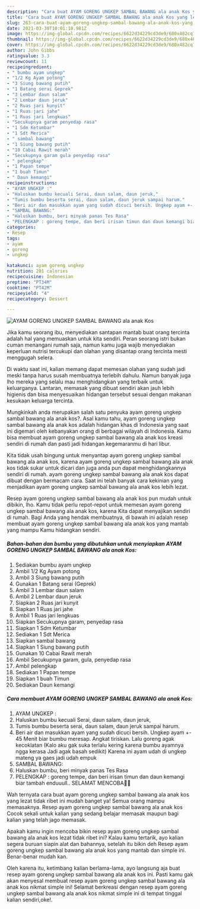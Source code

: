```yaml
---
description: "Cara buat AYAM GORENG UNGKEP SAMBAL BAWANG ala anak Kos yang lezat Untuk Jualan"
title: "Cara buat AYAM GORENG UNGKEP SAMBAL BAWANG ala anak Kos yang lezat Untuk Jualan"
slug: 263-cara-buat-ayam-goreng-ungkep-sambal-bawang-ala-anak-kos-yang-lezat-untuk-jualan
date: 2021-03-30T10:01:18.981Z
image: https://img-global.cpcdn.com/recipes/6622d34229cd3de9/680x482cq70/ayam-goreng-ungkep-sambal-bawang-ala-anak-kos-foto-resep-utama.jpg
thumbnail: https://img-global.cpcdn.com/recipes/6622d34229cd3de9/680x482cq70/ayam-goreng-ungkep-sambal-bawang-ala-anak-kos-foto-resep-utama.jpg
cover: https://img-global.cpcdn.com/recipes/6622d34229cd3de9/680x482cq70/ayam-goreng-ungkep-sambal-bawang-ala-anak-kos-foto-resep-utama.jpg
author: John Gibbs
ratingvalue: 3.3
reviewcount: 11
recipeingredient:
- " bumbu ayam ungkep"
- "1/2 Kg Ayam potong"
- "3 Siung bawang putih"
- "1 Batang serai Geprek"
- "3 Lembar daun salam"
- "2 Lembar daun jeruk"
- "2 Ruas jari kunyit"
- "1 Ruas jari jahe"
- "1 Ruas jari lengkuas"
- "Secukupnya garam penyedap rasa"
- "1 Sdm Ketumbar"
- "1 Sdt Merica"
- " sambal bawang"
- "1 Siung bawang putih"
- "10 Cabai Rawit merah"
- "Secukupnya garam gula penyedap rasa"
- " pelengkap"
- "1 Papan tempe"
- "1 buah Timun"
- " Daun kemangi"
recipeinstructions:
- "AYAM UNGKEP :"
- "Haluskan bumbu kecuali Serai, daun salam, daun jeruk,"
- "Tumis bumbu beserta serai, daun salam, daun jeruk sampai harum."
- "Beri air dan masukkan ayam yang sudah dicuci bersih. Ungkep ayam +- 45 Menit biar bumbu meresap. Angkat tiriskan. Lalu goreng agak kecoklatan (Kalo aku gak suka terlalu kering karena bumbu ayamnya ngga kerasa Jadi agak basah sedikit) Karena ini ayam udah di ungkep mateng ya gaes jadi udah empuk"
- "SAMBAL BAWANG:"
- "Haluskan bumbu, beri minyak panas Tes Rasa"
- "PELENGKAP : goreng tempe, dan beri irisan timun dan daun kemangi biar tambah enduuull.. SELAMAT MENCOBA🥰🥰"
categories:
- Resep
tags:
- ayam
- goreng
- ungkep

katakunci: ayam goreng ungkep 
nutrition: 201 calories
recipecuisine: Indonesian
preptime: "PT34M"
cooktime: "PT42M"
recipeyield: "4"
recipecategory: Dessert

---
```



![AYAM GORENG UNGKEP SAMBAL BAWANG ala anak Kos](https://img-global.cpcdn.com/recipes/6622d34229cd3de9/680x482cq70/ayam-goreng-ungkep-sambal-bawang-ala-anak-kos-foto-resep-utama.jpg)

Jika kamu seorang ibu, menyediakan santapan mantab buat orang tercinta adalah hal yang memuaskan untuk kita sendiri. Peran seorang istri bukan cuman menangani rumah saja, namun kamu juga wajib menyediakan keperluan nutrisi tercukupi dan olahan yang disantap orang tercinta mesti menggugah selera.

Di waktu  saat ini, kalian memang dapat memesan olahan yang sudah jadi meski tanpa harus susah membuatnya terlebih dahulu. Namun banyak juga lho mereka yang selalu mau menghidangkan yang terbaik untuk keluarganya. Lantaran, memasak yang dibuat sendiri akan jauh lebih higienis dan bisa menyesuaikan hidangan tersebut sesuai dengan makanan kesukaan keluarga tercinta. 



Mungkinkah anda merupakan salah satu penyuka ayam goreng ungkep sambal bawang ala anak kos?. Asal kamu tahu, ayam goreng ungkep sambal bawang ala anak kos adalah hidangan khas di Indonesia yang saat ini digemari oleh kebanyakan orang di berbagai wilayah di Indonesia. Kamu bisa membuat ayam goreng ungkep sambal bawang ala anak kos kreasi sendiri di rumah dan pasti jadi hidangan kegemaranmu di hari libur.

Kita tidak usah bingung untuk menyantap ayam goreng ungkep sambal bawang ala anak kos, karena ayam goreng ungkep sambal bawang ala anak kos tidak sukar untuk dicari dan juga anda pun dapat menghidangkannya sendiri di rumah. ayam goreng ungkep sambal bawang ala anak kos dapat dibuat dengan bermacam cara. Saat ini telah banyak cara kekinian yang menjadikan ayam goreng ungkep sambal bawang ala anak kos lebih lezat.

Resep ayam goreng ungkep sambal bawang ala anak kos pun mudah untuk dibikin, lho. Kamu tidak perlu repot-repot untuk memesan ayam goreng ungkep sambal bawang ala anak kos, karena Kita dapat menyajikan sendiri di rumah. Bagi Anda yang hendak membuatnya, di bawah ini adalah resep membuat ayam goreng ungkep sambal bawang ala anak kos yang mantab yang mampu Kamu hidangkan sendiri.

<!--inarticleads1-->

##### Bahan-bahan dan bumbu yang dibutuhkan untuk menyiapkan AYAM GORENG UNGKEP SAMBAL BAWANG ala anak Kos:

1. Sediakan  bumbu ayam ungkep
1. Ambil 1/2 Kg Ayam potong
1. Ambil 3 Siung bawang putih
1. Gunakan 1 Batang serai (Geprek)
1. Ambil 3 Lembar daun salam
1. Ambil 2 Lembar daun jeruk
1. Siapkan 2 Ruas jari kunyit
1. Siapkan 1 Ruas jari jahe
1. Ambil 1 Ruas jari lengkuas
1. Siapkan Secukupnya garam, penyedap rasa
1. Siapkan 1 Sdm Ketumbar
1. Sediakan 1 Sdt Merica
1. Siapkan  sambal bawang
1. Siapkan 1 Siung bawang putih
1. Gunakan 10 Cabai Rawit merah
1. Ambil Secukupnya garam, gula, penyedap rasa
1. Ambil  pelengkap
1. Sediakan 1 Papan tempe
1. Siapkan 1 buah Timun
1. Sediakan  Daun kemangi




<!--inarticleads2-->

##### Cara membuat AYAM GORENG UNGKEP SAMBAL BAWANG ala anak Kos:

1. AYAM UNGKEP :
1. Haluskan bumbu kecuali Serai, daun salam, daun jeruk,
1. Tumis bumbu beserta serai, daun salam, daun jeruk sampai harum.
1. Beri air dan masukkan ayam yang sudah dicuci bersih. Ungkep ayam +- 45 Menit biar bumbu meresap. Angkat tiriskan. Lalu goreng agak kecoklatan (Kalo aku gak suka terlalu kering karena bumbu ayamnya ngga kerasa Jadi agak basah sedikit) Karena ini ayam udah di ungkep mateng ya gaes jadi udah empuk
1. SAMBAL BAWANG:
1. Haluskan bumbu, beri minyak panas Tes Rasa
1. PELENGKAP : goreng tempe, dan beri irisan timun dan daun kemangi biar tambah enduuull.. SELAMAT MENCOBA🥰🥰




Wah ternyata cara buat ayam goreng ungkep sambal bawang ala anak kos yang lezat tidak ribet ini mudah banget ya! Semua orang mampu memasaknya. Resep ayam goreng ungkep sambal bawang ala anak kos Cocok sekali untuk kalian yang sedang belajar memasak maupun bagi kalian yang telah jago memasak.

Apakah kamu ingin mencoba bikin resep ayam goreng ungkep sambal bawang ala anak kos lezat tidak ribet ini? Kalau kamu tertarik, ayo kalian segera buruan siapin alat dan bahannya, setelah itu bikin deh Resep ayam goreng ungkep sambal bawang ala anak kos yang mantab dan simple ini. Benar-benar mudah kan. 

Oleh karena itu, ketimbang kalian berlama-lama, ayo langsung aja buat resep ayam goreng ungkep sambal bawang ala anak kos ini. Pasti kamu gak akan menyesal membuat resep ayam goreng ungkep sambal bawang ala anak kos nikmat simple ini! Selamat berkreasi dengan resep ayam goreng ungkep sambal bawang ala anak kos nikmat simple ini di tempat tinggal kalian sendiri,oke!.

